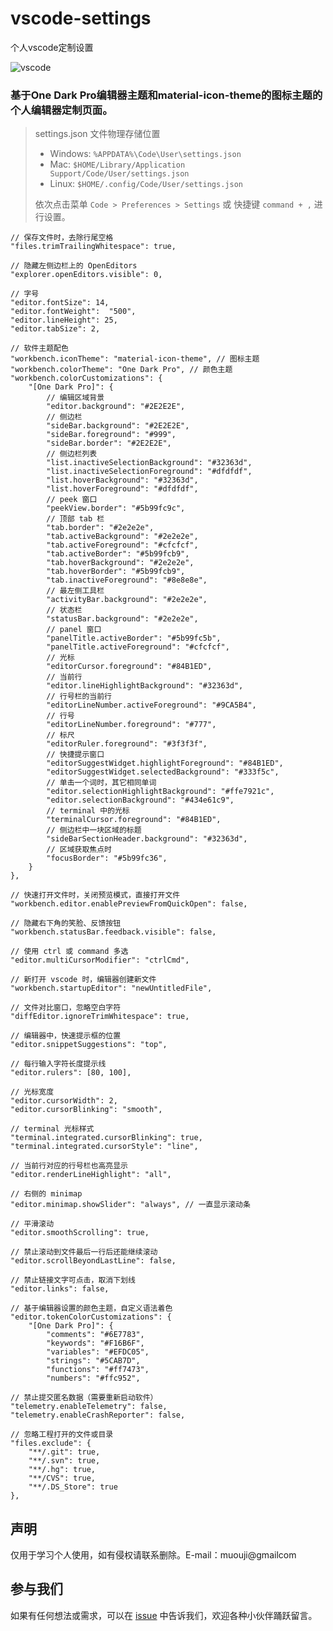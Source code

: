 # vscode-settings
个人vscode定制设置

![vscode](https://ws1.sinaimg.cn/large/006tNc79ly1g1u710gpkfj30t40k20xr.jpg)



### 基于One Dark Pro编辑器主题和material-icon-theme的图标主题的个人编辑器定制页面。



> settings.json 文件物理存储位置
>
> - Windows: `%APPDATA%\Code\User\settings.json`
> - Mac: `$HOME/Library/Application Support/Code/User/settings.json`
> - Linux: `$HOME/.config/Code/User/settings.json`
>
> 依次点击菜单 `Code > Preferences > Settings` 或 快捷键 `command + ,` 进行设置。



    // 保存文件时，去除行尾空格
    "files.trimTrailingWhitespace": true,
    
    // 隐藏左侧边栏上的 OpenEditors
    "explorer.openEditors.visible": 0,
    
    // 字号
    "editor.fontSize": 14,
    "editor.fontWeight":  "500",
    "editor.lineHeight": 25,
    "editor.tabSize": 2,
    
    // 软件主题配色
    "workbench.iconTheme": "material-icon-theme", // 图标主题
    "workbench.colorTheme": "One Dark Pro", // 颜色主题
    "workbench.colorCustomizations": {
        "[One Dark Pro]": {
            // 编辑区域背景
            "editor.background": "#2E2E2E",
            // 侧边栏
            "sideBar.background": "#2E2E2E",
            "sideBar.foreground": "#999",
            "sideBar.border": "#2E2E2E",
            // 侧边栏列表
            "list.inactiveSelectionBackground": "#32363d",
            "list.inactiveSelectionForeground": "#dfdfdf",
            "list.hoverBackground": "#32363d",
            "list.hoverForeground": "#dfdfdf",
            // peek 窗口
            "peekView.border": "#5b99fc9c",
            // 顶部 tab 栏
            "tab.border": "#2e2e2e",
            "tab.activeBackground": "#2e2e2e",
            "tab.activeForeground": "#cfcfcf",
            "tab.activeBorder": "#5b99fcb9",
            "tab.hoverBackground": "#2e2e2e",
            "tab.hoverBorder": "#5b99fcb9",
            "tab.inactiveForeground": "#8e8e8e",
            // 最左侧工具栏
            "activityBar.background": "#2e2e2e",
            // 状态栏
            "statusBar.background": "#2e2e2e",
            // panel 窗口
            "panelTitle.activeBorder": "#5b99fc5b",
            "panelTitle.activeForeground": "#cfcfcf",
            // 光标
            "editorCursor.foreground": "#84B1ED",
            // 当前行
            "editor.lineHighlightBackground": "#32363d",
            // 行号栏的当前行
            "editorLineNumber.activeForeground": "#9CA5B4",
            // 行号
            "editorLineNumber.foreground": "#777",
            // 标尺
            "editorRuler.foreground": "#3f3f3f",
            // 快捷提示窗口
            "editorSuggestWidget.highlightForeground": "#84B1ED",
            "editorSuggestWidget.selectedBackground": "#333f5c",
            // 单击一个词时，其它相同单词
            "editor.selectionHighlightBackground": "#ffe7921c",
            "editor.selectionBackground": "#434e61c9",
            // terminal 中的光标
            "terminalCursor.foreground": "#84B1ED",
            // 侧边栏中一块区域的标题
            "sideBarSectionHeader.background": "#32363d",
            // 区域获取焦点时
            "focusBorder": "#5b99fc36",
        }
    },
    
    // 快速打开文件时，关闭预览模式，直接打开文件
    "workbench.editor.enablePreviewFromQuickOpen": false,
    
    // 隐藏右下角的笑脸、反馈按钮
    "workbench.statusBar.feedback.visible": false,
    
    // 使用 ctrl 或 command 多选
    "editor.multiCursorModifier": "ctrlCmd",
    
    // 新打开 vscode 时，编辑器创建新文件
    "workbench.startupEditor": "newUntitledFile",
    
    // 文件对比窗口，忽略空白字符
    "diffEditor.ignoreTrimWhitespace": true,
    
    // 编辑器中，快速提示框的位置
    "editor.snippetSuggestions": "top",
    
    // 每行输入字符长度提示线
    "editor.rulers": [80, 100],
    
    // 光标宽度
    "editor.cursorWidth": 2,
    "editor.cursorBlinking": "smooth",
    
    // terminal 光标样式
    "terminal.integrated.cursorBlinking": true,
    "terminal.integrated.cursorStyle": "line",
    
    // 当前行对应的行号栏也高亮显示
    "editor.renderLineHighlight": "all",
    
    // 右侧的 minimap
    "editor.minimap.showSlider": "always", // 一直显示滚动条
    
    // 平滑滚动
    "editor.smoothScrolling": true,
    
    // 禁止滚动到文件最后一行后还能继续滚动
    "editor.scrollBeyondLastLine": false,
    
    // 禁止链接文字可点击，取消下划线
    "editor.links": false,
    
    // 基于编辑器设置的颜色主题，自定义语法着色
    "editor.tokenColorCustomizations": {
        "[One Dark Pro]": {
            "comments": "#6E7783",
            "keywords": "#F16B6F",
            "variables": "#EFDC05",
            "strings": "#5CAB7D",
            "functions": "#ff7473",
            "numbers": "#ffc952",
            
    // 禁止提交匿名数据（需要重新启动软件）
    "telemetry.enableTelemetry": false,
    "telemetry.enableCrashReporter": false,
    
    // 忽略工程打开的文件或目录
    "files.exclude": {
        "**/.git": true,
        "**/.svn": true,
        "**/.hg": true,
        "**/CVS": true,
        "**/.DS_Store": true
    },



## 声明

仅用于学习个人使用，如有侵权请联系删除。E-mail：muouji@gmailcom

## 参与我们

如果有任何想法或需求，可以在 [issue](https://github.com/tickmao/vscode-settings/issues) 中告诉我们，欢迎各种小伙伴踊跃留言。